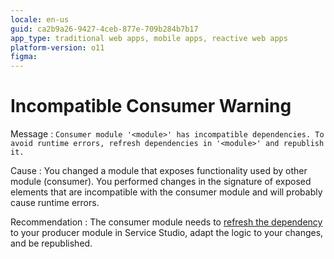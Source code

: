 ```yaml
---
locale: en-us
guid: ca2b9a26-9427-4ceb-877e-709b284b7b17
app_type: traditional web apps, mobile apps, reactive web apps
platform-version: o11
figma:
---
```


# Incompatible Consumer Warning

<a id="helpid-30183"></a>

Message
:   `Consumer module '<module>' has incompatible dependencies. To avoid runtime errors, refresh dependencies in '<module>' and republish it.`

Cause
:   You changed a module that exposes functionality used by other module (consumer). You performed changes in the signature of exposed elements that are incompatible with the consumer module and will probably cause runtime errors.

Recommendation
:   The consumer module needs to [refresh the dependency](../../../develop/reuse-and-refactor/handle-changes.md#refresh-dependencies) to your producer module in Service Studio, adapt the logic to your changes, and be republished.
